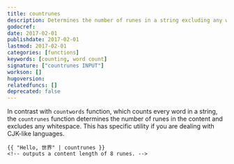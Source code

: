 ```yaml
---
title: countrunes
description: Determines the number of runes in a string excluding any whitespace.
godocref:
date: 2017-02-01
publishdate: 2017-02-01
lastmod: 2017-02-01
categories: [functions]
keywords: [counting, word count]
signature: ["countrunes INPUT"]
workson: []
hugoversion:
relatedfuncs: []
deprecated: false
---
```


In contrast with `countwords` function, which counts every word in a string, the `countrunes` function determines the number of runes in the content and excludes any whitespace. This has specific utility if you are dealing with CJK-like languages.

```
{{ "Hello, 世界" | countrunes }}
<!-- outputs a content length of 8 runes. -->
```

[pagevars]: /variables/page/
